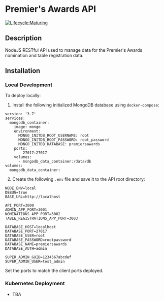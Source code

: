 # Premier's Awards API

[![Lifecycle:Maturing](https://img.shields.io/badge/Lifecycle-Maturing-007EC6)](<http://gov.bc.ca>)

## Description

NodeJS RESTful API used to manage data for the Premier's Awards nomination and table registration data.

## Installation

### Local Development

To deploy locally:

1. Install the following initialized MongoDB database using `docker-compose`:
```
version: '3.7'
services:
  mongodb_container:
    image: mongo
    environment:
      MONGO_INITDB_ROOT_USERNAME: root
      MONGO_INITDB_ROOT_PASSWORD: root_password
      MONGO_INITDB_DATABASE: premiersawards
    ports:
      - 27017:27017
    volumes:
      - mongodb_data_container:/data/db
volumes:
  mongodb_data_container:
```

2. Create the following `.env` file and save it to the API root directory:

```
NODE_ENV=local
DEBUG=true
BASE_URL=http://localhost

API_PORT=3000
ADMIN_APP_PORT=3001
NOMINATIONS_APP_PORT=3002
TABLE_REGISTRATIONS_APP_PORT=3003

DATABASE_HOST=localhost
DATABASE_PORT=27017
DATABASE_USER=root
DATABASE_PASSWORD=rootpassword
DATABASE_NAME=premiersawards
DATABASE_AUTH=admin

SUPER_ADMIN_GUID=1234567abcdef
SUPER_ADMIN_USER=test_admin
```
Set the ports to match the client ports deployed.

### Kubernetes Deployment

- TBA